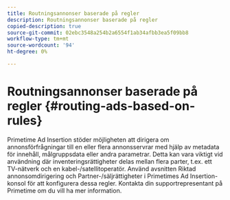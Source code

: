 ```yaml
---
title: Routningsannonser baserade på regler
description: Routningsannonser baserade på regler
copied-description: true
source-git-commit: 02ebc3548a254b2a6554f1ab34afbb3ea5f09bb8
workflow-type: tm+mt
source-wordcount: '94'
ht-degree: 0%

---
```


# Routningsannonser baserade på regler {#routing-ads-based-on-rules}

Primetime Ad Insertion stöder möjligheten att dirigera om annonsförfrågningar till en eller flera annonsservrar med hjälp av metadata för innehåll, målgruppsdata eller andra parametrar. Detta kan vara viktigt vid användning där inventeringsrättigheter delas mellan flera parter, t.ex. ett TV-nätverk och en kabel-/satellitoperatör. Använd avsnitten Riktad annonsomdirigering och Partner-/säljrättigheter i Primetimes Ad Insertion-konsol för att konfigurera dessa regler. Kontakta din supportrepresentant på Primetime om du vill ha mer information.
